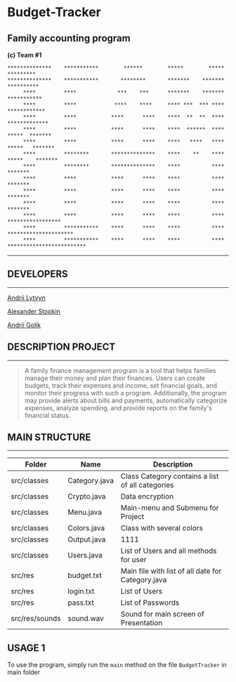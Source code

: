 # Budget-Tracker

## Family accounting program
**(c) Team #1**

    **************    ***********        ******        *****        *****                       *********
    **************    ***********       ********       *******    *******                      **********
         ****         ****             ***    ***      *******    *******                     ***********
         ****         ****            ****    ****     **** ***  *** ****                    ************
         ****         ****           ****      ****    ****  **  **  ****                   *************
         ****         ****           ****      ****    ****  ******  ****                  *****  *******
         ****         ****           ****      ****    ****   ****   ****                 *****   *******
         ****         ********       **************    ****    **    ****                *****    *******
         ****         ********       **************    ****          ****                         *******
         ****         ****           ****      ****    ****          ****                         *******
         ****         ****           ****      ****    ****          ****                         *******
         ****         ****           ****      ****    ****          ****                         *******
         ****         ****           ****      ****    ****          ****                    *****************
         ****         ***********    ****      ****    ****          ****                  *********************
         ****         ***********    ****      ****    ****          ****                *************************

_____________________

## DEVELOPERS
_____________________


[Andrii Lytvyn](https://github.com/Andrii-Lytvyn) 

[Alexander Stopkin](https://github.com/StopkinOlexandr)

[Andrii Golik](https://github.com/GolikAndrii)


## DESCRIPTION PROJECT
_____________________

>A family finance management program is a tool that helps families manage their money and plan their finances. Users can create budgets, track their expenses and income, set financial goals, and monitor their progress with such a program. Additionally, the program may provide alerts about bills and payments, automatically categorize expenses, analyze spending, and provide reports on the family's financial status.

## MAIN STRUCTURE
_____________________

 Folder          | Name          | Description
-----------------|---------------|-----------
src/classes      | Category.java | Class Category сontains a list of all categories
src/classes      | Crypto.java   | Data encryption                     
src/classes      | Menu.java     | Main-menu and Submenu for Project
src/classes      | Colors.java   | Class with several colors 
src/classes      | Output.java   | 1111                 
src/classes      | Users.java    | List of Users and all methods for user                          
src/res          | budget.txt    | Main file with list of all date for Category.java   
src/res          | login.txt     | List of Users
src/res          | pass.txt      | List of Passwords
src/res/sounds   | sound.wav     | Sound for main screen of Presentation

## USAGE 1

To use the program, simply run the `main` method on the file `BudgetTracker` in main folder
